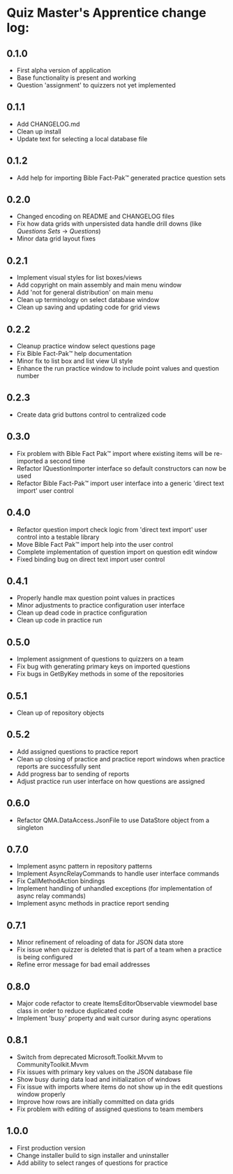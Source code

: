 ﻿# Quiz Master's Apprentice change log:

## 0.1.0
- First alpha version of application
- Base functionality is present and working
- Question 'assignment' to quizzers not yet implemented

## 0.1.1
- Add CHANGELOG.md
- Clean up install
- Update text for selecting a local database file

## 0.1.2
- Add help for importing Bible Fact-Pak™ generated practice question sets

## 0.2.0
- Changed encoding on README and CHANGELOG files
- Fix how data grids with unpersisted data handle drill downs (like *Questions Sets* → *Questions*)
- Minor data grid layout fixes

## 0.2.1
- Implement visual styles for list boxes/views
- Add copyright on main assembly and main menu window
- Add 'not for general distribution' on main menu
- Clean up terminology on select database window
- Clean up saving and updating code for grid views

## 0.2.2
- Cleanup practice window select questions page
- Fix Bible Fact-Pak™ help documentation
- Minor fix to list box and list view UI style
- Enhance the run practice window to include point values and question number

## 0.2.3
- Create data grid buttons control to centralized code

## 0.3.0
- Fix problem with Bible Fact Pak™ import where existing items will be re-imported a second time
- Refactor IQuestionImporter interface so default constructors can now be used
- Refactor Bible Fact-Pak™ import user interface into a generic 'direct text import' user control

## 0.4.0
- Refactor question import check logic from 'direct text import' user control into a testable library
- Move Bible Fact Pak™ import help into the user control
- Complete implementation of question import on question edit window
- Fixed binding bug on direct text import user control

## 0.4.1
- Properly handle max question point values in practices
- Minor adjustments to practice configuration user interface
- Clean up dead code in practice configuration
- Clean up code in practice run

## 0.5.0
- Implement assignment of questions to quizzers on a team
- Fix bug with generating primary keys on imported questions
- Fix bugs in GetByKey methods in some of the repositories

## 0.5.1
- Clean up of repository objects

## 0.5.2
- Add assigned questions to practice report
- Clean up closing of practice and practice report windows when practice reports are successfully sent
- Add progress bar to sending of reports
- Adjust practice run user interface on how questions are assigned

## 0.6.0
- Refactor QMA.DataAccess.JsonFile to use DataStore object from a singleton

## 0.7.0
- Implement async pattern in repository patterns
- Implement AsyncRelayCommands to handle user interface commands
- Fix CallMethodAction bindings
- Implement handling of unhandled exceptions (for implementation of async relay commands)
- Implement async methods in practice report sending

## 0.7.1
- Minor refinement of reloading of data for JSON data store
- Fix issue when quizzer is deleted that is part of a team when a practice is being configured
- Refine error message for bad email addresses

## 0.8.0
- Major code refactor to create ItemsEditorObservable viewmodel base class in order to reduce duplicated code
- Implement 'busy' property and wait cursor during async operations

## 0.8.1
- Switch from deprecated Microsoft.Toolkit.Mvvm to CommunityToolkit.Mvvm
- Fix issues with primary key values on the JSON database file
- Show busy during data load and initialization of windows
- Fix issue with imports where items do not show up in the edit questions window properly
- Improve how rows are initially committed on data grids
- Fix problem with editing of assigned questions to team members

## 1.0.0
- First production version
- Change installer build to sign installer and uninstaller
- Add ability to select ranges of questions for practice
